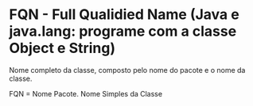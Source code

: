 # FQN - Full Qualidied Name (Java e java.lang: programe com a classe Object e String)

Nome completo da classe, composto pelo nome do pacote e o nome da classe. 

FQN = Nome Pacote. Nome Simples da Classe
